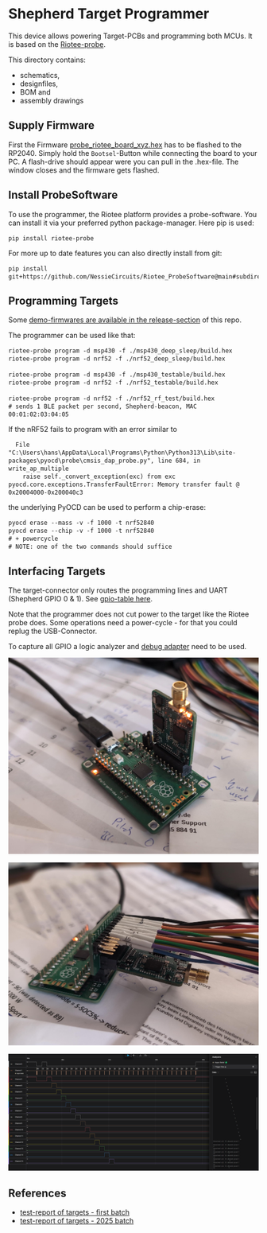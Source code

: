 # Shepherd Target Programmer

This device allows powering Target-PCBs and programming both MCUs.
It is based on the [Riotee-probe](https://www.riotee.nessie-circuits.de/docs/latest/hardware/probe.html).

This directory contains:

- schematics,
- designfiles,
- BOM and
- assembly drawings

## Supply Firmware

First the Firmware [probe_riotee_board_xyz.hex](https://github.com/NessieCircuits/Riotee_ProbeSoftware/releases) has to be flashed to the RP2040.
Simply hold the `Bootsel`-Button while connecting the board to your PC.
A flash-drive should appear were you can pull in the .hex-file.
The window closes and the firmware gets flashed.

## Install ProbeSoftware

To use the programmer, the Riotee platform provides a probe-software.
You can install it via your preferred python package-manager.
Here pip is used:

```Shell
pip install riotee-probe
```

For more up to date features you can also directly install from git:

```Shell
pip install git+https://github.com/NessieCircuits/Riotee_ProbeSoftware@main#subdirectory=tool
```

## Programming Targets

Some [demo-firmwares are available in the release-section](https://github.com/nes-lab/shepherd-targets/releases) of this repo.

The programmer can be used like that:

```Shell
riotee-probe program -d msp430 -f ./msp430_deep_sleep/build.hex
riotee-probe program -d nrf52 -f ./nrf52_deep_sleep/build.hex

riotee-probe program -d msp430 -f ./msp430_testable/build.hex
riotee-probe program -d nrf52 -f ./nrf52_testable/build.hex

riotee-probe program -d nrf52 -f ./nrf52_rf_test/build.hex
# sends 1 BLE packet per second, Shepherd-beacon, MAC 00:01:02:03:04:05
```

If the nRF52 fails to program with an error similar to

```
  File "C:\Users\hans\AppData\Local\Programs\Python\Python313\Lib\site-packages\pyocd\probe\cmsis_dap_probe.py", line 684, in write_ap_multiple
    raise self._convert_exception(exc) from exc
pyocd.core.exceptions.TransferFaultError: Memory transfer fault @ 0x20004000-0x200040c3
```

the underlying PyOCD can be used to perform a chip-erase:

```Shell
pyocd erase --mass -v -f 1000 -t nrf52840
pyocd erase --chip -v -f 1000 -t nrf52840
# + powercycle
# NOTE: one of the two commands should suffice
```

## Interfacing Targets

The target-connector only routes the programming lines and UART (Shepherd GPIO 0 & 1).
See [gpio-table here](https://github.com/nes-lab/shepherd-targets/tree/main/hardware/shepherd_nRF_FRAM_Target_v1.3e#nrf52--msp430-fram-target-v13e).

Note that the programmer does not cut power to the target like the Riotee probe does.
Some operations need a power-cycle - for that you could replug the USB-Connector.

To capture all GPIO a logic analyzer and [debug adapter](https://github.com/nes-lab/shepherd-targets/tree/main/hardware/adapter_target_v1.3_debug_big) need to be used.

![usage_direct](usage_direct_target.jpg)

![usage_adapter](usage_debug_adapter.jpg)

![testing-firmwares](GPIO-intercept_of_testing-firmwares.png)

## References

- [test-report of targets - first batch](https://github.com/orgua/shepherd-v2-planning/blob/main/doc_testbed/Target_v13_pre-deployment-tests.xlsx)
- [test-report of targets - 2025 batch](https://github.com/orgua/shepherd-v2-planning/blob/main/doc_testbed/Target_v13e_pre-deployment-tests.xlsx)
